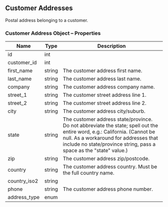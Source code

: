 ## <span class="jumptarget"> Customer Addresses </span>

Postal address belonging to a customer.

### <span class="jumptarget"> Customer Address Object – Properties </span>

| Name | Type | Description |
| --- | --- | --- |
| id | int |
| customer_id | int |
| first_name | string | The customer address first name. |
| last_name | string | The customer address last name. |
| company | string | The customer address company name. |
| street_1 | string | The customer street address line 1. |
| street_2 | string | The customer street address line 2. |
| city | string | The customer address city/suburb. |
| state | string | The customer address state/province. Do not abbreviate the state; spell out the entire word, e.g.: California. (Cannot be null. As a workaround for addresses that include no state/province string, pass a space as the "state" value.) |
| zip | string | The customer address zip/postcode. |
| country | string | The customer address country. Must be the full country name. |
| country_iso2 | string |
| phone | string | The customer address phone number. |
| address_type | enum |
